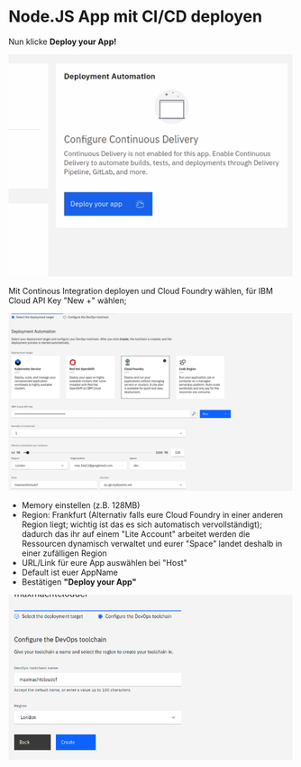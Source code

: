 # Node.JS App mit CI/CD deployen

Nun klicke **Deploy your App!**

![](../../../.gitbook/assets/image%20%2813%29.png)

Mit Continous Integration deployen und Cloud Foundry wählen, für IBM Cloud API Key "New +" wählen;

![](../../../.gitbook/assets/image%20%2820%29.png)

* Memory einstellen \(z.B. 128MB\)
* Region: Frankfurt \(Alternativ falls eure Cloud Foundry in einer anderen Region liegt; wichtig ist das es sich automatisch vervollständigt\); dadurch das ihr auf einem "Lite Account" arbeitet werden die Ressourcen dynamisch verwaltet und eurer "Space" landet deshalb in einer zufälligen Region
* URL/Link für eure App auswählen bei "Host"
* Default ist euer AppName 
* Bestätigen **"Deploy your App"**

![](../../../.gitbook/assets/image%20%2828%29.png)



